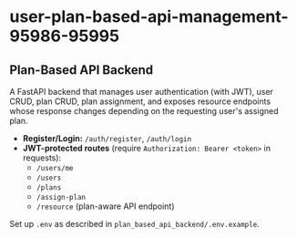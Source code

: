 # user-plan-based-api-management-95986-95995

## Plan-Based API Backend

A FastAPI backend that manages user authentication (with JWT), user CRUD, plan CRUD, plan assignment, and exposes resource endpoints whose response changes depending on the requesting user's assigned plan.

- **Register/Login:** `/auth/register`, `/auth/login`
- **JWT-protected routes** (require `Authorization: Bearer <token>` in requests):
    - `/users/me`
    - `/users`
    - `/plans`
    - `/assign-plan`
    - `/resource` (plan-aware API endpoint)

Set up `.env` as described in `plan_based_api_backend/.env.example`.
